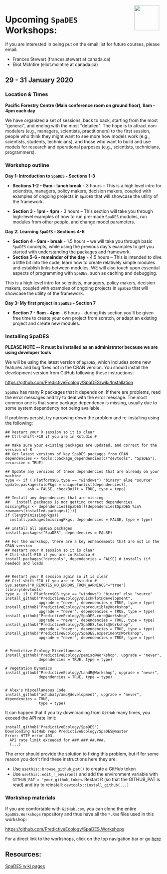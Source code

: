 <img align="right" width="80" vspace="10" hspace="10" src="https://github.com/PredictiveEcology/SpaDES/raw/development/stickers/hexsticker.png">

# Upcoming `SpaDES` Workshops:

If you are interested in being put on the email list for future courses, please email:

- Frances Stewart (frances.stewart at canada.ca)
- Eliot McIntire (eliot.mcintire at canada.ca)

## 29 - 31 January 2020

### Location & Times

**Pacific Forestry Centre (Main conference room on ground floor), 9am - 4pm each day**

We have organized a set of sessions, back to back, starting from the most "general", and ending with the most "detailed".
The hope is to attract non-modelers (e.g., managers, scientists, practitioners) to the first session, people who think they might want to see more how models work (e.g., scientists, students, technicians), and those who want to build and use models for research and operational purposes (e.g., scientists, technicians, programmers).

### Workshop outline
**Day 1: Introduction to `SpaDES` - Sections 1-3** 
* **Sections 1-2 - 9am - lunch break** - 3 hours – This is a high level intro for scientists, managers, policy makers, decision makers, coupled with examples of ongoing projects in `SpaDES` that will showcase the utility of the framework.

* **Section 3 - 1pm - 4pm** - 3 hours – This section will take you through high-level examples of how to run pre-made `SpaDES` modules, run modules from other people, and change model parameters.

**Day 2: Learning `SpaDES` - Sections 4-6** 
* **Section 4 - 9am - break** - 1.5 hours – we will take you through basic `SpaDES` concepts, while using the previous day's examples to get you started with understanding the packages and framework.
* **Sectios 5-6 - remainder of the day** - 4.5 hours – This is intended to dive a little bit into the code, learn how to create relatively simple modules and establish links between modules. WE will also touch upon essential aspects of programming with `SpaDES`, such as caching and debugging.

This is a high level intro for scientists, managers, policy makers, decision makers, coupled with examples of ongoing projects in `SpaDES` that will showcase the utility of the framework.

**Day 3: My first project in `SpaDES` - Section 7** 
* **Section 7 - 9am - 4pm** - 6 hours – during this section you'll be given free time to create your own project from scratch, or adapt an existing project and create new modules. 

### Installing SpaDES

**PLEASE NOTE -- R must be installed as an administrator because we are using developer tools**

We will be using the latest version of `SpaDES`, which includes some new features and bug fixes not in the CRAN version.
You should install the development version from GitHub following these instructions:

<https://github.com/PredictiveEcology/SpaDES/wiki/Installation>

`SpaDES` has many R packages that it depends on. 
If there are problems, read the error messages and try to deal with the error message.
The most common one is that some package dependency is missing, usually due to some system dependency not being available. 

If problems persist, try narrowing down the problem and re-installing using the following:

```
## Restart your R session so it is clear
## Ctrl-shift-F10 if you are in Rstudio #

## Make sure your existing packages are updated, and correct for the version of R
## Get latest versions of key SpaDES packages from CRAN
dependencies <- tools::package_dependencies(c("devtools", "SpaDES"), recursive = TRUE)

## Update any versions of these dependencies that are already on your machine
type <- if (.Platform$OS.type == "windows") "binary" else "source"
update.packages(oldPkgs = unique(unlist(dependencies)), 
          ask = FALSE, checkBuilt = TRUE, type = type) 

## Install any dependencies that are missing -- 
##   install.packages is not getting correct dependencies
missingPkgs <- dependencies$SpaDES[!(dependencies$SpaDES %in% rownames(installed.packages()))]
if (length(missingPkgs))
  install.packages(missingPkgs, dependencies = FALSE, type = type)

## Install all SpaDES packages 
install.packages("SpaDES", dependencies = FALSE)

## For the workshop, there are a key enhancements that are not in the CRAN version
## Restart your R session so it is clear
# Ctrl-shift-F10 if you are in Rstudio #
install.packages("devtools", dependencies = FALSE) # installs (if needed) and loads


## Restart your R session again so it is clear
## Ctrl-shift-F10 if you are in Rstudio #
Sys.setenv("R_REMOTES_NO_ERRORS_FROM_WARNINGS"="true")
library(devtools)
type <- if (.Platform$OS.type == "windows") "binary" else "source"
install_github("PredictiveEcology/quickPlot@development", 
               upgrade = "never", dependencies = TRUE, type = type)
install_github("PredictiveEcology/reproducible@Workshop", 
               upgrade = "never", dependencies = TRUE, type = type)
install_github("PredictiveEcology/SpaDES.core@Workshop", 
               upgrade = "never", dependencies = TRUE, type = type)
install_github("PredictiveEcology/SpaDES.tools@Workshop", 
               upgrade = "never", dependencies = TRUE, type = type)
install_github("PredictiveEcology/SpaDES.experiment@Workshop", 
               upgrade = "never", dependencies = TRUE, type = type)

                          
# Predictive Ecology Miscellaneous
install_github("PredictiveEcology/pemisc@Workshop", upgrade = "never", 
               dependencies = TRUE, type = type)

# Vegetation Dynamics
install_github("PredictiveEcology/LandR@Workshop", upgrade = "never", 
               dependencies = TRUE, type = type)


# Alex's Miscellaneous Code
install_github("achubaty/amc@development", upgrade = "never", dependencies = TRUE, 
               type = type)
```

It can happen that if you try downloading from `GitHub` many times, you exceed the API rate limit:
```
install_github('PredictiveEcology/SpaDES')
Downloading GitHub repo PredictiveEcology/SpaDES@master
Error: HTTP error 403.
  API rate limit exceeded for ###.###.##.###. 
  (...)
```
The error should provide the solution to fixing this problem, but if for some reason you don't find these instructions here they are:
- Use `usethis::browse_github_pat()` to create a GitHub token
- Use `usethis::edit_r_environ()` and add the environment variable with `GITHUB_PAT = 'your_github_token`.
Restart R (so that the GITHUB_PAT is read) and try to reinstall: `devtools::install_github(...)`

### Workshop materials

If you are comfortable with `GitHub.com`, you can clone the entire `SpaDES.Workshops` repository and thus have all the `*.Rmd` files used in this workshop:

<https://github.com/PredictiveEcology/SpaDES.Workshops>

For a direct link to the workshops, click on the top navigation bar or go [here](http://spades-workshops.predictiveecology.org/)

## Resources:

[SpaDES wiki pages](https://github.com/PredictiveEcology/SpaDES/wiki)
